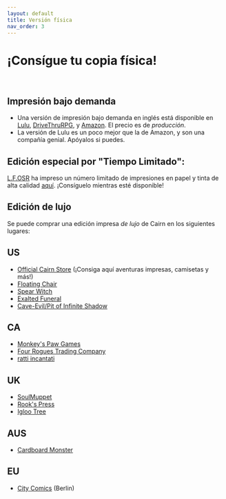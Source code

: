 ```yaml
---
layout: default
title: Versión física
nav_order: 3
---
```


# ¡Consígue tu copia física!

<br>

## Impresión bajo demanda
- Una versión de impresión bajo demanda en inglés está disponible en [Lulu](https://www.lulu.com/en/us/shop/yochai-gal-and-cosmic-orrery-and-jim-parkin/cairn/paperback/product-q7jgg7.html), [DriveThruRPG](https://www.drivethrurpg.com/product/330809/Cairn), y [Amazon](https://www.amazon.com/dp/1329489020). El precio es de _producción_.
- La versión de Lulu es un poco mejor que la de Amazon, y son una compañía genial. Apóyalos si puedes.

## Edición especial por "Tiempo Limitado":
[L.F.OSR](https://lfosr.com) ha impreso un número limitado de impresiones en papel y tinta de alta calidad [aquí](https://lfosr.com/product/cairn-special-edition/). ¡Consíguelo mientras esté disponible!

## Edición de lujo
Se puede comprar una edición impresa _de lujo_ de Cairn en los siguientes lugares:

## US
- [Official Cairn Store](https://store.cairnrpg.com/products/cairn) (¡Consiga aquí aventuras impresas, camisetas y más!)
- [Floating Chair](https://floatingchair.club/collections/zines/products/cairn)
- [Spear Witch](https://spearwitch.com/collections/new-arrivals/products/cairn)
- [Exalted Funeral](https://www.exaltedfuneral.com/products/cairn)
- [Cave-Evil/Pit of Infinite Shadow](https://store.cave-evil.com/products/cairn)

## CA
- [Monkey's Paw Games](https://monkeyspawgames.com/collections/new-arrivals/products/cairn)
- [Four Rogues Trading Company](https://www.fourroguestrading.co/collections/new-arrivals/products/cairn)
- [ratti incantati](https://rattiincantati.com/products/cairn-pdf)

## UK
- [SoulMuppet](https://soulmuppet-store.co.uk/products/cairn)
- [Rook's Press](https://www.rookspress.com/products/cairn)
- [Igloo Tree](https://iglootree.com/cairn-283-p.asp)

## AUS
- [Cardboard Monster](https://cardboard.monster/products/cairn)​

## EU
- [City Comics](https://alltheproblemsinthisworld.com/shop/p/yochai-gal-cairn) (Berlin)
